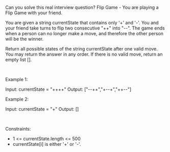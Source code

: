 Can you solve this real interview question? Flip Game - You are playing a Flip Game with your friend.

You are given a string currentState that contains only '+' and '-'. You and your friend take turns to flip two consecutive "++" into "--". The game ends when a person can no longer make a move, and therefore the other person will be the winner.

Return all possible states of the string currentState after one valid move. You may return the answer in any order. If there is no valid move, return an empty list [].

 

Example 1:


Input: currentState = "++++"
Output: ["--++","+--+","++--"]


Example 2:


Input: currentState = "+"
Output: []


 

Constraints:

 * 1 <= currentState.length <= 500
 * currentState[i] is either '+' or '-'.